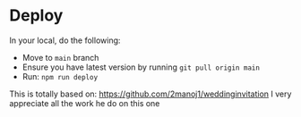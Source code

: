 # Deploy

In your local, do the following:

- Move to `main` branch
- Ensure you have latest version by running `git pull origin main`
- Run: `npm run deploy`

This is totally based on: https://github.com/2manoj1/weddinginvitation
I very appreciate all the work he do on this one